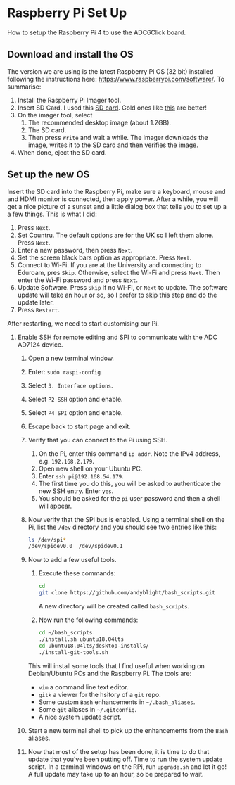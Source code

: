 # Raspberry Pi Set Up

How to setup the Raspberry Pi 4 to use the ADC6Click board.

## Download and install the OS

The version we are using is the latest Raspberry Pi OS (32 bit) installed following the instructions here: <https://www.raspberrypi.com/software/>. To summarise:

1. Install the Raspberry Pi Imager tool.
2. Insert SD Card.  I used this [SD card](https://www.amazon.co.uk/SanDisk-microSDHC-Adapter-Performance-SDSQUA4-032G-GN6MA/dp/B08GY9NYRM/).  Gold ones like [this](https://www.amazon.co.uk/SanDisk-Extreme-microSDHC-Adapter-Performance/dp/B06XWMQ81P/) are better!
3. On the imager tool, select
   1. The recommended desktop image (about 1.2GB).
   2. The SD card.
   3. Then press `Write` and wait a while.  The imager downloads the image, writes it to the SD card and then verifies the image.
4. When done, eject the SD card.

## Set up the new OS

Insert the SD card into the Raspberry Pi, make sure a keyboard, mouse and and HDMI monitor is connected, then apply power.  After a while, you will get a nice picture of a sunset and a little dialog box that tells you to set up a a few things.  This is what I did:

1. Press `Next`.
2. Set Countru.  The default options are for the UK so I left them alone. Press `Next`.
3. Enter a new password, then press `Next`.
4. Set the screen black bars option as appropriate. Press `Next`.
5. Connect to Wi-Fi.  If you are at the University and connecting to Eduroam, pres `Skip`.  Otherwise, select the Wi-Fi and press `Next`.  Then enter the Wi-Fi password and press `Next`.
6. Update Software.  Press `Skip` if no Wi-Fi, or `Next` to update.  The software update will take an hour or so, so I prefer to skip this step and do the update later.
7. Press `Restart`.

After restarting, we need to start customising our Pi.

1. Enable SSH for remote editing and SPI to communicate with the ADC AD7124 device.
   1. Open a new terminal window.
   2. Enter: `sudo raspi-config`
   3. Select `3. Interface options`.
   4. Select `P2 SSH` option and enable.
   5. Select `P4 SPI` option and enable.
   6. Escape back to start page and exit.
   7. Verify that you can connect to the Pi using SSH.
      1. On the Pi, enter this command `ip addr`.  Note the IPv4 address, e.g. `192.168.2.179`.
      2. Open new shell on your Ubuntu PC.
      3. Enter `ssh pi@192.168.54.179`.
      4. The first time you do this, you will be asked to authenticate the new SSH entry.  Enter `yes`.
      5. You should be asked for the `pi` user password and then a shell will appear.
   8. Now verify that the SPI bus is enabled.  Using a terminal shell on the Pi, list the `/dev` directory and you should see two entries like this:

      ```bash
      ls /dev/spi*
      /dev/spidev0.0  /dev/spidev0.1
      ```

   9. Now to add a few useful tools.
      1. Execute these commands:

          ```bash
          cd
          git clone https://github.com/andyblight/bash_scripts.git
          ```

          A new directory will be created called `bash_scripts`.
      2. Now run the following commands:

          ```bash
          cd ~/bash_scripts
          ./install.sh ubuntu18.04lts
          cd ubuntu18.04lts/desktop-installs/
          ./install-git-tools.sh
          ```

        This will install some tools that I find useful when working on Debian/Ubuntu PCs and the Raspberry Pi.  The tools are:

        * `vim` a command line text editor.
        * `gitk` a viewer for the hsitory of a `git` repo.
        * Some custom `Bash` enhancements in `~/.bash_aliases`.
        * Some `git` aliases in `~/.gitconfig`.
        * A nice system update script.

   10. Start a new terminal shell to pick up the enhancements from the `Bash` aliases.
   11. Now that most of the setup has been done, it is time to do that update that you've been putting off.  Time to run the system update script.  In a terminal windows on the RPi, run `upgrade.sh` and let it go!  A full update may take up to an hour, so be prepared to wait.
